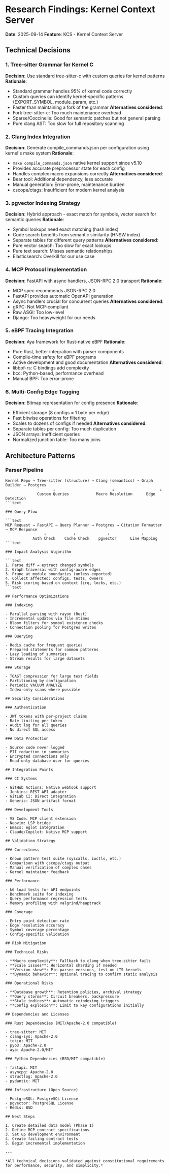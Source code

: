 # Research Findings: Kernel Context Server

**Date**: 2025-09-14
**Feature**: KCS - Kernel Context Server

## Technical Decisions

### 1. Tree-sitter Grammar for Kernel C

**Decision**: Use standard tree-sitter-c with custom queries for kernel patterns
**Rationale**:

- Standard grammar handles 95% of kernel code correctly
- Custom queries can identify kernel-specific patterns (EXPORT_SYMBOL, module_param, etc.)
- Faster than maintaining a fork of the grammar
**Alternatives considered**:
- Fork tree-sitter-c: Too much maintenance overhead
- Sparse/Coccinelle: Good for semantic patches but not general parsing
- Pure clang AST: Too slow for full repository scanning

### 2. Clang Index Integration

**Decision**: Generate compile_commands.json per configuration using kernel's make system
**Rationale**:

- `make compile_commands.json` native kernel support since v5.10
- Provides accurate preprocessor state for each config
- Handles complex macro expansions correctly
**Alternatives considered**:
- Bear tool: Additional dependency, less accurate
- Manual generation: Error-prone, maintenance burden
- cscope/ctags: Insufficient for modern kernel analysis

### 3. pgvector Indexing Strategy

**Decision**: Hybrid approach - exact match for symbols, vector search for semantic queries
**Rationale**:

- Symbol lookups need exact matching (hash index)
- Code search benefits from semantic similarity (HNSW index)
- Separate tables for different query patterns
**Alternatives considered**:
- Pure vector search: Too slow for exact lookups
- Pure text search: Misses semantic relationships
- Elasticsearch: Overkill for our use case

### 4. MCP Protocol Implementation

**Decision**: FastAPI with async handlers, JSON-RPC 2.0 transport
**Rationale**:

- MCP spec recommends JSON-RPC 2.0
- FastAPI provides automatic OpenAPI generation
- Async handlers crucial for concurrent queries
**Alternatives considered**:
- gRPC: Not MCP-compliant
- Raw ASGI: Too low-level
- Django: Too heavyweight for our needs

### 5. eBPF Tracing Integration

**Decision**: Aya framework for Rust-native eBPF
**Rationale**:

- Pure Rust, better integration with parser components
- Compile-time safety for eBPF programs
- Active development and good documentation
**Alternatives considered**:
- libbpf-rs: C bindings add complexity
- bcc: Python-based, performance overhead
- Manual BPF: Too error-prone

### 6. Multi-Config Edge Tagging

**Decision**: Bitmap representation for config presence
**Rationale**:

- Efficient storage (8 configs = 1 byte per edge)
- Fast bitwise operations for filtering
- Scales to dozens of configs if needed
**Alternatives considered**:
- Separate tables per config: Too much duplication
- JSON arrays: Inefficient queries
- Normalized junction table: Too many joins

## Architecture Patterns

### Parser Pipeline

```text
Kernel Repo → Tree-sitter (structure) → Clang (semantics) → Graph Builder → Postgres
                     ↓                         ↓                    ↓
              Custom Queries            Macro Resolution      Edge Detection
```text

### Query Flow

```text
MCP Request → FastAPI → Query Planner → Postgres → Citation Formatter → MCP Response
                 ↓            ↓              ↓              ↓
            Auth Check    Cache Check    pgvector      Line Mapping
```text

### Impact Analysis Algorithm

```text
1. Parse diff → extract changed symbols
2. Graph traversal with config-aware edges
3. Prune at module boundaries (unless exported)
4. Collect affected: configs, tests, owners
5. Risk scoring based on context (irq, locks, etc.)
```text

## Performance Optimizations

### Indexing

- Parallel parsing with rayon (Rust)
- Incremental updates via file mtimes
- Bloom filters for symbol existence checks
- Connection pooling for Postgres writes

### Querying

- Redis cache for frequent queries
- Prepared statements for common patterns
- Lazy loading of summaries
- Stream results for large datasets

### Storage

- TOAST compression for large text fields
- Partitioning by configuration
- Periodic VACUUM ANALYZE
- Index-only scans where possible

## Security Considerations

### Authentication

- JWT tokens with per-project claims
- Rate limiting per token
- Audit log for all queries
- No direct SQL access

### Data Protection

- Source code never logged
- PII redaction in summaries
- Encrypted connections only
- Read-only database user for queries

## Integration Points

### CI Systems

- GitHub Actions: Native webhook support
- Jenkins: REST API adapter
- GitLab CI: Direct integration
- Generic: JSON artifact format

### Development Tools

- VS Code: MCP client extension
- Neovim: LSP bridge
- Emacs: eglot integration
- Claude/Copilot: Native MCP support

## Validation Strategy

### Correctness

- Known pattern test suite (syscalls, ioctls, etc.)
- Comparison with cscope/ctags output
- Manual verification of complex cases
- Kernel maintainer feedback

### Performance

- k6 load tests for API endpoints
- Benchmark suite for indexing
- Query performance regression tests
- Memory profiling with valgrind/heaptrack

### Coverage

- Entry point detection rate
- Edge resolution accuracy
- Symbol coverage percentage
- Config-specific validation

## Risk Mitigation

### Technical Risks

- **Macro complexity**: Fallback to clang when tree-sitter fails
- **Scale issues**: Horizontal sharding if needed
- **Version skew**: Pin parser versions, test on LTS kernels
- **Dynamic behavior**: Optional tracing to confirm static analysis

### Operational Risks

- **Database growth**: Retention policies, archival strategy
- **Query storms**: Circuit breakers, backpressure
- **Stale indices**: Automatic reindexing triggers
- **Config explosion**: Limit to key configurations initially

## Dependencies and Licenses

### Rust Dependencies (MIT/Apache-2.0 compatible)

- tree-sitter: MIT
- clang-sys: Apache-2.0
- tokio: MIT
- pyo3: Apache-2.0
- aya: Apache-2.0/MIT

### Python Dependencies (BSD/MIT compatible)

- fastapi: MIT
- asyncpg: Apache-2.0
- structlog: Apache-2.0
- pydantic: MIT

### Infrastructure (Open Source)

- PostgreSQL: PostgreSQL License
- pgvector: PostgreSQL License
- Redis: BSD

## Next Steps

1. Create detailed data model (Phase 1)
2. Define MCP contract specifications
3. Set up development environment
4. Create failing contract tests
5. Begin incremental implementation

---

*All technical decisions validated against constitutional requirements for performance, security, and simplicity.*

